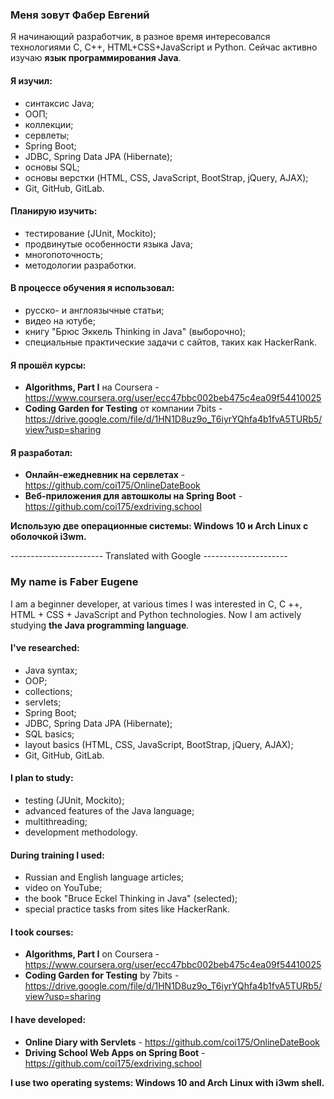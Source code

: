 ### Меня зовут Фабер Евгений
Я начинающий разработчик, в разное время интересовался технологиями C, C++, HTML+CSS+JavaScript и Python. Сейчас активно изучаю **язык программирования Java**.
#### Я изучил:
- синтаксис Java;
- ООП;
- коллекции;
- сервлеты;
- Spring Boot;
- JDBC, Spring Data JPA (Hibernate);
- основы SQL;
- основы верстки (HTML, CSS, JavaScript, BootStrap, jQuery, AJAX);
- Git, GitHub, GitLab.

#### Планирую изучить:
- тестирование (JUnit, Mockito);
- продвинутые особенности языка Java;
- многопоточность;
- методологии разработки.

#### В процессе обучения я использовал:
- русско- и англоязычные статьи;
- видео на ютубе;
- книгу "Брюс Эккель Thinking in Java" (выборочно);
- специальные практические задачи с сайтов, таких как HackerRank.

#### Я прошёл курсы:
- **Algorithms, Part I** на Coursera - https://www.coursera.org/user/ecc47bbc002beb475c4ea09f54410025
- **Coding Garden for Testing** от компании 7bits - https://drive.google.com/file/d/1HN1D8uz9o_T6iyrYQhfa4b1fvA5TURb5/view?usp=sharing

#### Я разработал:
- **Онлайн-ежедневник на сервлетах** - https://github.com/coi175/OnlineDateBook
- **Веб-приложения для автошколы на Spring Boot** - https://github.com/coi175/exdriving.school

**Использую две операционные системы: Windows 10 и Arch Linux с оболочкой i3wm.**


----------------------- Translated with Google ---------------------
### My name is Faber Eugene
I am a beginner developer, at various times I was interested in C, C ++, HTML + CSS + JavaScript and Python technologies. Now I am actively studying **the Java programming language**.
#### I've researched:
- Java syntax;
- OOP;
- collections;
- servlets;
- Spring Boot;
- JDBC, Spring Data JPA (Hibernate);
- SQL basics;
- layout basics (HTML, CSS, JavaScript, BootStrap, jQuery, AJAX);
- Git, GitHub, GitLab.

#### I plan to study:
- testing (JUnit, Mockito);
- advanced features of the Java language;
- multithreading;
- development methodology.

#### During training I used:
- Russian and English language articles;
- video on YouTube;
- the book "Bruce Eckel Thinking in Java" (selected);
- special practice tasks from sites like HackerRank.

#### I took courses:
- **Algorithms, Part I** on Coursera - https://www.coursera.org/user/ecc47bbc002beb475c4ea09f54410025
- **Coding Garden for Testing** by 7bits - https://drive.google.com/file/d/1HN1D8uz9o_T6iyrYQhfa4b1fvA5TURb5/view?usp=sharing

#### I have developed:
- **Online Diary with Servlets** - https://github.com/coi175/OnlineDateBook
- **Driving School Web Apps on Spring Boot** - https://github.com/coi175/exdriving.school

**I use two operating systems: Windows 10 and Arch Linux with i3wm shell.** 

<!--
**coi175/coi175** is a ✨ _special_ ✨ repository because its `README.md` (this file) appears on your GitHub profile.

Here are some ideas to get you started:

- 🔭 I’m currently working on ...
- 🌱 I’m currently learning ...
- 👯 I’m looking to collaborate on ...
- 🤔 I’m looking for help with ...
- 💬 Ask me about ...
- 📫 How to reach me: ...
- 😄 Pronouns: ...
- ⚡ Fun fact: ...
-->
